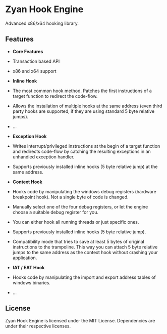 Zyan Hook Engine
====================

Advanced x86/x64 hooking library.

## Features ##

- **Core Features**
- Transaction based API
- x86 and x64 support

- **Inline Hook**
 - The most common hook method. Patches the first instructions of a target function to redirect the code-flow.
 - Allows the installation of multiple hooks at the same address (even third party hooks are supported, if they are using standard 5 byte relative jumps).
 - ...

- **Exception Hook**
 - Writes interrupt/privileged instructions at the begin of a target function and redirects code-flow by catching the resulting exceptions in an unhandled exception handler.
 - Supports previously installed inline hooks (5 byte relative jump) at the same address.

- **Context Hook**
 - Hooks code by manipulating the windows debug registers (hardware breakpoint hook). Not a single byte of code is changed.
 - Manually select one of the four debug registers, or let the engine choose a suitable debug register for you.
 - You can either hook all running threads or just specific ones.
 - Supports previously installed inline hooks (5 byte relative jump).
 - Compatibility mode that tries to save at least 5 bytes of original instructions to the trampoline. This way you can attach 5 byte relative jumps to the same address as the context hook without crashing your application. 

- **IAT / EAT Hook**
 - Hooks code by manipulating the import and export address tables of windows binaries.
 - ...

## License ##
Zyan Hook Engine is licensed under the MIT License. Dependencies are under their respective licenses.
